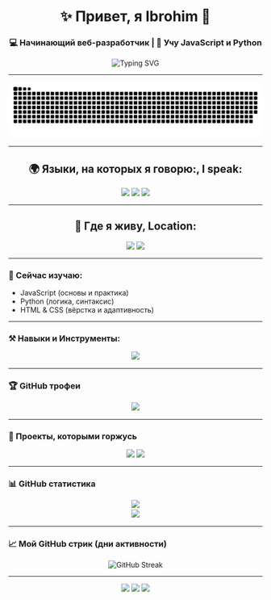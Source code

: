 <h1 align="center">✨ Привет, я Ibrohim 👋</h1>
<h3 align="center">💻 Начинающий веб-разработчик | 🚀 Учу JavaScript и Python</h3>

<p align="center">
  <img src="https://readme-typing-svg.herokuapp.com?font=Fira+Code&size=22&pause=1000&color=00F7FF&center=true&vCenter=true&width=435&lines=🌱+Учу+JavaScript+и+Python;💻+Знаю+HTML+%26+CSS;🚀+Хочу+стать+Full-Stack+разработчиком!" alt="Typing SVG" />
</p>

---

![snake gif](https://github.com/norboyevs/norboyevs/blob/output/github-snake-dark.svg)

---

<h2 align="center">🌍 Языки, на которых я говорю:, I speak: </h2>

<p align="center">
  <img src="https://img.shields.io/badge/Русский / Russian-Выcший%20/ Higher-blue?style=for-the-badge&logo=googletranslate" />
  <img src="https://img.shields.io/badge/Узбекский / Uzbek-Родной / Native-success?style=for-the-badge&logo=googletranslate" />
  <img src="https://img.shields.io/badge/Английский / English-Свободное общение / Free Communication-yellow?style=for-the-badge&logo=googletranslate" />
</p>

---

<h2 align="center">📍 Где я живу, Location:</h2>

<p align="center">
  <img src="https://img.shields.io/badge/Страна / Country-Узбекистан / Uzbekistan-006747?style=for-the-badge&logoColor=white" />
  <img src="https://img.shields.io/badge/Город / City-Ташкент / Tashkent-blue?style=for-the-badge" />
</p>

---

### 🧠 Сейчас изучаю:
- JavaScript (основы и практика)
- Python (логика, синтаксис)
- HTML & CSS (вёрстка и адаптивность)

---

### ⚒️ Навыки и Инструменты:
<p align="center">
  <img src="https://skillicons.dev/icons?i=html,css,js,python,git,github,vscode" />
</p>

---

### 🏆 GitHub трофеи
<p align="center">
  <img src="https://github-profile-trophy.vercel.app/?username=norboyevs&theme=gruvbox&no-frame=true&title=Stars,Commits,Followers,Repositories,Issues" />
</p>

---

### 📌 Проекты, которыми горжусь

<p align="center">
  <a href="https://github.com/norboyevs"><img src="https://img.shields.io/badge/Скоро-проекты-yellow?style=for-the-badge&logo=github" /></a>
  <a href="#"><img src="https://img.shields.io/badge/Проект_1-в_разработке-inactive?style=for-the-badge&logo=javascript"/></a>
</p>

---

### 📊 GitHub статистика

<p align="center">
  <img src="https://github-readme-stats.vercel.app/api?username=norboyevs&show_icons=true&theme=tokyonight" />
  <br>
  <img src="https://github-readme-stats.vercel.app/api/top-langs/?username=norboyevs&layout=compact&theme=tokyonight" />
</p>

---

### 📈 Мой GitHub стрик (дни активности)

<p align="center">
  <img src="https://streak-stats.demolab.com?user=norboyevs&theme=tokyonight&date_format=M%20j%5B%2C%20Y%5D" alt="GitHub Streak" />
</p>

---

<p align="center"> <a href="https://t.me/nrbyvvs"><img src="https://img.shields.io/badge/Telegram-2CA5E0?style=for-the-badge&logo=telegram&logoColor=white" /></a> <a href="https://instagram.com/1brokhim_n"><img src="https://img.shields.io/badge/Instagram-E4405F?style=for-the-badge&logo=instagram&logoColor=white" /></a> <a href="mailto:ibrohimnorboev168@gmail.com"><img src="https://img.shields.io/badge/Email-D14836?style=for-the-badge&logo=gmail&logoColor=white" /></a> </p>
